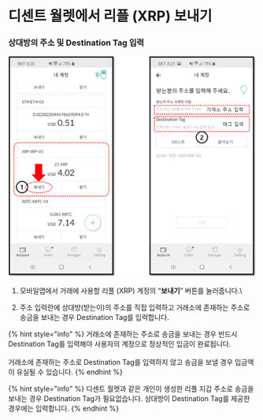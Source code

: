 # 디센트 월렛에서 리플 (XRP) 보내기

### 상대방의 주소 및 Destination Tag 입력

<div align="left">

<img src="../../../.gitbook/assets/dcent_send_xrp.png" alt="">

</div>

1. 모바일앱에서 거래에 사용할 리플 (XRP) 계정의 “**보내기**” 버튼를 눌러줍니다.\

2. 주소 입력란에 상대방(받는이)의 주소를 직접 입력하고 거래소에 존재하는 주소로 송금을 보내는 경우 Destination Tag를 입력합니다.

{% hint style="info" %}
거래소에 존재하는 주소로 송금을 보내는 경우 반드시 Destination Tag를 입력해야 사용자의 계정으로 정상적인 입금이 완료됩니다.\
\
거래소에 존재하는 주소로 Destination Tag를 입력하지 않고 송금을 보낼 경우 입금액이 유실될 수 있습니다.
{% endhint %}

{% hint style="info" %}
디센트 월렛과 같은 개인이 생성한 리플 지갑 주소로 송금을 보내는 경우 Destination Tag가 필요없습니다. 상대방이 Destination Tag를 제공한 경우에는 입력합니다.
{% endhint %}
